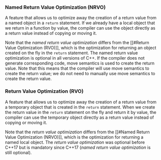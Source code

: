 ### Named Return Value Optimization (NRVO)
A feature that allows us to optimize away the creation of a return value from a named object in a `return` statement. If we already have a local object that we return in a function by value, the compiler can use the object directly as a return value instead of copying or moving it.

Note that the *named return value optimization* differs from the [[#Return Value Optimization (RVO)]], which is the optimization for returning an object created on the fly in the `return` statement. The named return value optimization is optional in all versions of C++. If the compiler does not generate corresponding code, move semantics is used to create the return value. Note that this means that the compiler will use move semantics to create the return value; we do not need to manually use move semantics to create the return value.

### Return Value Optimization (RVO)
A feature that allows us to optimize away the creation of a return value from a temporary object that is created in the `return` statement. When we create the return value in the `return` statement on the fly and return it by value, the compiler can use the temporary object directly as a return value instead of copying or moving it.

Note that the *return value optimization* differs from the [[#Named Return Value Optimization (NRVO)]], which is the optimization for returning a named local object. The *return value optimization* was optional before C++17 but is mandatory since C++17 (*named return value optimization* is still optional).